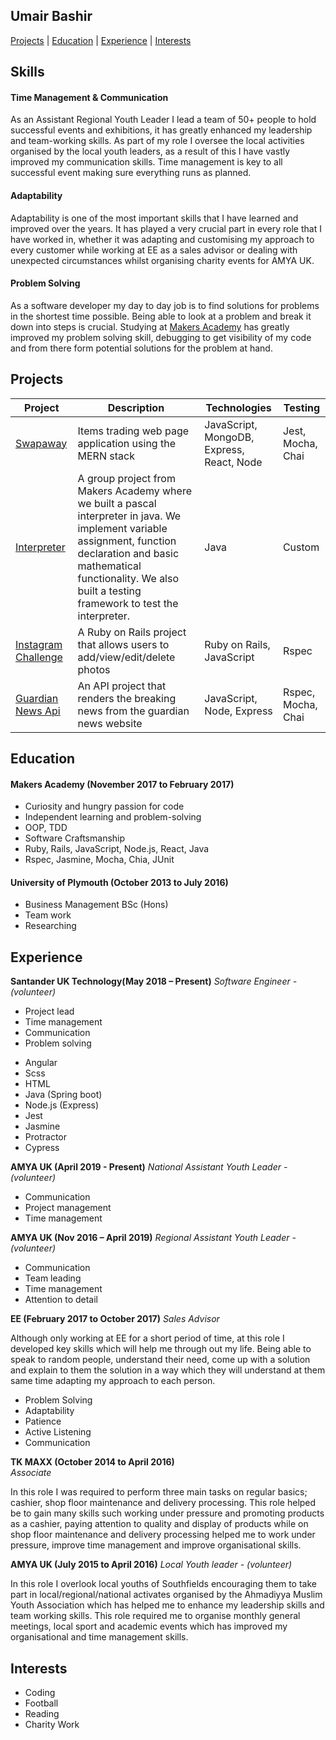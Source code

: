 ## Umair Bashir

[Projects](#projects) | [Education](#education) | [Experience](#experience) | [Interests](#interests)


## Skills

#### Time Management & Communication
As an Assistant Regional Youth Leader I lead a team of 50+ people to hold successful events and exhibitions, it has greatly enhanced my leadership and team-working skills. As part of my role I oversee the local activities organised by the local youth leaders, as a result of this I have vastly improved my communication skills. Time management is key to all successful event making sure everything runs as planned.

#### Adaptability
Adaptability is one of the most important skills that I have learned and improved over the years. It has played a very crucial part in every role that I have worked in, whether it was adapting and customising my approach to every customer while working at EE as a sales advisor or dealing with unexpected circumstances whilst organising charity events for AMYA UK.

#### Problem Solving
As a software developer my day to day job is to find solutions for problems in the shortest time possible. Being able to look at a problem and break it down into steps is crucial. Studying at [Makers Academy](https://github.com/makersacademy/) has greatly improved my problem solving skill, debugging to get visibility of my code and from there form potential solutions for the problem at hand.

## Projects

Project | Description | Technologies | Testing
------- | ----------- | ------------ | -------
[Swapaway](https://github.com/Mnargh/Swapaway) | Items trading web page application using the MERN stack | JavaScript, MongoDB, Express, React, Node | Jest, Mocha, Chai
[Interpreter](https://github.com/GeorgeWhiting/writing-a-programming-language) | A group project from Makers Academy where we built a pascal interpreter in java. We implement variable assignment, function declaration and basic mathematical functionality. We also built a testing framework to test the interpreter. | Java | Custom
[Instagram Challenge](https://github.com/umairb1/instagram-challenge) | A Ruby on Rails project that allows users to add/view/edit/delete photos | Ruby on Rails, JavaScript | Rspec
[Guardian News Api](https://github.com/umairb1/news-summary-challenge) | An API project that renders the breaking news from the guardian news website | JavaScript, Node, Express | Rspec, Mocha, Chai


## Education

#### Makers Academy (November 2017 to February 2017)

- Curiosity and hungry passion for code
- Independent learning and problem-solving
- OOP, TDD
- Software Craftsmanship
- Ruby, Rails, JavaScript, Node.js, React, Java
- Rspec, Jasmine, Mocha, Chia, JUnit

#### University of Plymouth (October 2013 to July 2016)

- Business Management BSc (Hons)
- Team work
- Researching 


## Experience


**Santander UK Technology(May 2018 – Present)**
*Software Engineer - (volunteer)*

- Project lead
- Time management
- Communication
- Problem solving
>
- Angular
- Scss
- HTML
- Java (Spring boot)
- Node.js (Express)
- Jest
- Jasmine
- Protractor
- Cypress

**AMYA UK (April 2019 - Present)**
*National Assistant Youth Leader - (volunteer)*
- Communication
- Project management 
- Time management

**AMYA UK (Nov 2016 – April 2019)**
*Regional Assistant Youth Leader - (volunteer)*
- Communication
- Team leading 
- Time management
- Attention to detail


**EE (February 2017 to October 2017)**
*Sales Advisor*

Although only working at EE for a short period of time, at this role I developed key skills which will help me through out my life. Being able to speak to random people, understand their need, come up with a solution and explain to them the solution in a way which they will understand at them same time adapting my approach to each person.

- Problem Solving
- Adaptability 
- Patience
- Active Listening
- Communication

**TK MAXX (October 2014 to April 2016)**  
*Associate*

In this role I was required to perform three main tasks on regular basics; cashier, shop floor maintenance and delivery processing. This role helped be to gain many skills such working under pressure and promoting products as a cashier, paying attention to quality and display of products while on shop floor maintenance and delivery processing helped me to work under pressure, improve time management and improve organisational skills.

**AMYA UK (July 2015 to April 2016)** 
*Local Youth leader - (volunteer)*

In this role I overlook local youths of Southfields encouraging them to take part in local/regional/national activates organised by the Ahmadiyya Muslim Youth Association which has helped me to enhance my leadership skills and team working skills. This role required me to organise monthly general meetings, local sport and academic events which has improved my organisational and time management skills. 

## Interests
- Coding
- Football
- Reading
- Charity Work
